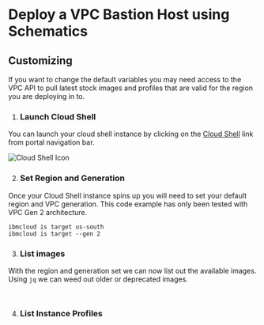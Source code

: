 # Deploy a VPC Bastion Host using Schematics

## Customizing
If you want to change the default variables you may need access to the VPC API to pull latest stock images and profiles that are valid for the region you are deploying in to.

1. ### Launch Cloud Shell
You can launch your cloud shell instance by clicking on the [Cloud Shell](https://cloud.ibm.com/shell) link from portal navigation bar. 

![Cloud Shell Icon](https://dsc.cloud/quickshare/Shared-Image-2020-06-08-14-13-04.png)

2. ### Set Region and Generation
Once your Cloud Shell instance spins up you will need to set your default region and VPC generation. This code example has only been tested with VPC Gen 2 architecture. 

```shell
ibmcloud is target us-south
ibmcloud is target --gen 2
```

3. ### List images 
With the region and generation set we can now list out the available images. Using `jq` we can weed out older or deprecated images.

```shell


```



4. ### List Instance Profiles